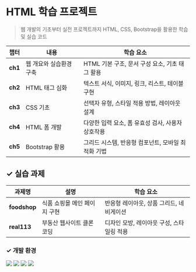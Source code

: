 # HTML 학습 프로젝트
> 웹 개발의 기초부터 실전 프로젝트까지 HTML, CSS, Bootstrap을 활용한 학습 및 실습 코드

| 챕터 | 내용 | 학습 요소 |
|------|------|----------|
| **ch1** | 웹 개요와 실습환경 구축 | HTML 기본 구조, 문서 구성 요소, 기초 태그 활용 |
| **ch2** | HTML 태그 심화 | 텍스트 서식, 이미지, 링크, 리스트, 테이블 구현 |
| **ch3** | CSS 기초 | 선택자 유형, 스타일 적용 방법, 레이아웃 설계 |
| **ch4** | HTML 폼 개발 | 다양한 입력 요소, 폼 유효성 검사, 사용자 상호작용 |
| **ch5** | Bootstrap 활용 | 그리드 시스템, 반응형 컴포넌트, 모바일 최적화 기법 |

## ✓ 실습 과제

| 과제명 | 설명 | 학습 요소 |
|------------|------|----------|
| **foodshop** | 식품 쇼핑몰 메인 페이지 구현 | 반응형 레이아웃, 상품 그리드, 네비게이션 |
| **real113** | 부동산 웹사이트 클론 코딩 | 디자인 모방, 레이아웃 구성, 스타일링 적용|

### ✓ 개발 환경
</hr>
<div align="left" style="white-space: nowrap;">
<img src="https://img.shields.io/badge/HTML5-F83034?style=flat-square&logo=html5&logoColor=white" /> <img src="https://img.shields.io/badge/CSS3-1572B6?style=flat-square&logo=css3&logoColor=white" /> <img src="https://img.shields.io/badge/Bootstrap5-7330F9?style=flat-square&logo=bootstrap&logoColor=white" /> <img src="https://img.shields.io/badge/VS_Code-007ACC?style=flat-square&logo=visual-studio-code&logoColor=white" />
</div>
